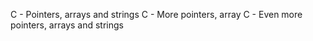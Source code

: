 C - Pointers, arrays and strings
C - More pointers, array
C - Even more pointers, arrays and strings
